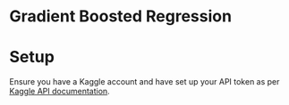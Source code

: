 # Gradient Boosted Regression

# Setup

Ensure you have a Kaggle account and have set up your API token as per [Kaggle API documentation](https://www.kaggle.com/docs/api#authentication).